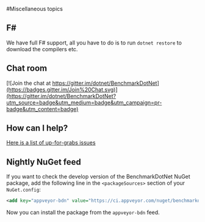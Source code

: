 #Miscellaneous topics
 
## F# #

We have full F# support, all you have to do is to run `dotnet restore` to download the compilers etc.

## Chat room
[![Join the chat at https://gitter.im/dotnet/BenchmarkDotNet](https://badges.gitter.im/Join%20Chat.svg)](https://gitter.im/dotnet/BenchmarkDotNet?utm_source=badge&utm_medium=badge&utm_campaign=pr-badge&utm_content=badge)

## How can I help?

[Here is a list of up-for-grabs issues](https://github.com/dotnet/BenchmarkDotNet/issues?q=is%3Aissue+is%3Aopen+label%3Aup-for-grabs)

## Nightly NuGet feed

If you want to check the develop version of the BenchmarkDotNet NuGet package, add the following line in the `<packageSources>` section of your `NuGet.config`:
```xml
<add key="appveyor-bdn" value="https://ci.appveyor.com/nuget/benchmarkdotnet" />
```
Now you can install the package from the `appveyor-bdn` feed.